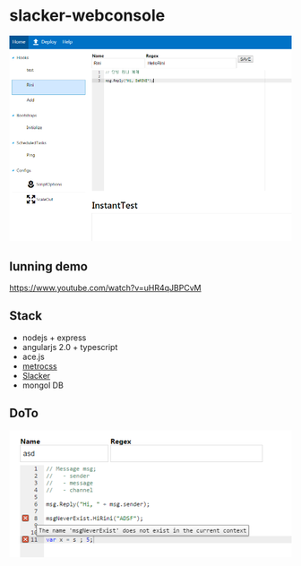 slacker-webconsole
====

![p](p.png)<br>

lunning demo
----
https://www.youtube.com/watch?v=uHR4qJBPCvM

Stack
----
* nodejs + express
* angularjs 2.0 + typescript
* ace.js
* [metrocss](https://metroui.org.ua/)
* [Slacker](https://github.com/pjc0247/Slacker)
* mongol DB


DoTo
----
![w](working.png)
